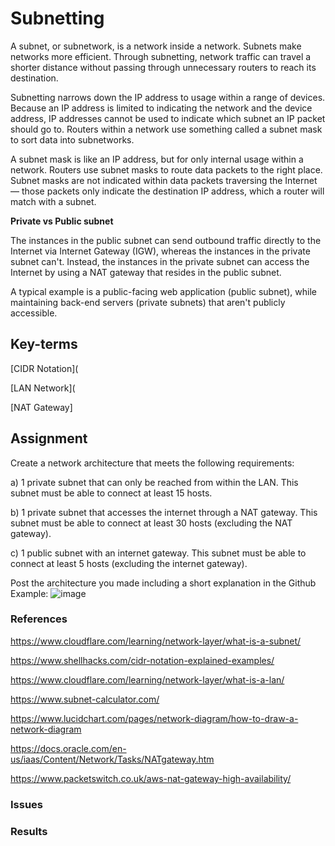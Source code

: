 # Subnetting
A subnet, or subnetwork, is a network inside a network. Subnets make networks more efficient. Through subnetting, network traffic can travel a shorter distance without passing through unnecessary routers to reach its destination.

Subnetting narrows down the IP address to usage within a range of devices.
Because an IP address is limited to indicating the network and the device address, IP addresses cannot be used to indicate which subnet an IP packet should go to. Routers within a network use something called a subnet mask to sort data into subnetworks.

A subnet mask is like an IP address, but for only internal usage within a network. Routers use subnet masks to route data packets to the right place. Subnet masks are not indicated within data packets traversing the Internet — those packets only indicate the destination IP address, which a router will match with a subnet.

**Private vs Public subnet**

The instances in the public subnet can send outbound traffic directly to the Internet via Internet Gateway (IGW), whereas the instances in the private subnet can't. Instead, the instances in the private subnet can access the Internet by using a NAT gateway that resides in the public subnet.

A typical example is a public-facing web application (public subnet), while maintaining back-end servers (private subnets) that aren't publicly accessible.

## Key-terms
[CIDR Notation](

[LAN Network](

[NAT Gateway]


## Assignment
Create a network architecture that meets the following requirements:

a) 1 private subnet that can only be reached from within the LAN. This subnet must be able to connect at least 15 hosts.

b) 1 private subnet that accesses the internet through a NAT gateway. This subnet must be able to connect at least 30 hosts (excluding the NAT gateway).

c) 1 public subnet with an internet gateway. This subnet must be able to connect at least 5 hosts (excluding the internet gateway).

Post the architecture you made including a short explanation in the Github
Example:
![image](https://user-images.githubusercontent.com/4924632/146898965-38fe82cc-48bb-4118-85f7-6af3009e7d0d.png)



### References
https://www.cloudflare.com/learning/network-layer/what-is-a-subnet/

https://www.shellhacks.com/cidr-notation-explained-examples/

https://www.cloudflare.com/learning/network-layer/what-is-a-lan/

https://www.subnet-calculator.com/

https://www.lucidchart.com/pages/network-diagram/how-to-draw-a-network-diagram

https://docs.oracle.com/en-us/iaas/Content/Network/Tasks/NATgateway.htm

https://www.packetswitch.co.uk/aws-nat-gateway-high-availability/

### Issues


### Results

